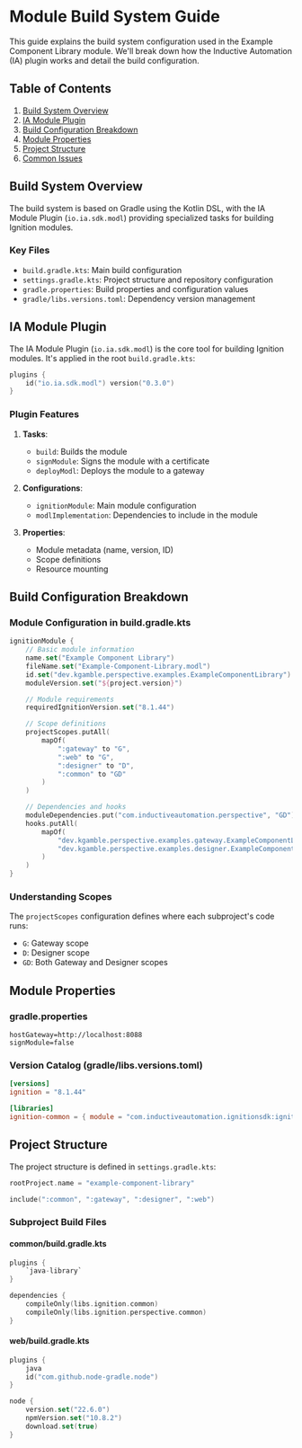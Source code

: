 # Module Build System Guide

This guide explains the build system configuration used in the Example Component Library module. We'll break down how the Inductive Automation (IA) plugin works and detail the build configuration.

## Table of Contents

1. [Build System Overview](#build-system-overview)
2. [IA Module Plugin](#ia-module-plugin)
3. [Build Configuration Breakdown](#build-configuration-breakdown)
4. [Module Properties](#module-properties)
5. [Project Structure](#project-structure)
6. [Common Issues](#common-issues)

## Build System Overview

The build system is based on Gradle using the Kotlin DSL, with the IA Module Plugin (`io.ia.sdk.modl`) providing specialized tasks for building Ignition modules.

### Key Files

- `build.gradle.kts`: Main build configuration
- `settings.gradle.kts`: Project structure and repository configuration
- `gradle.properties`: Build properties and configuration values
- `gradle/libs.versions.toml`: Dependency version management

## IA Module Plugin

The IA Module Plugin (`io.ia.sdk.modl`) is the core tool for building Ignition modules. It's applied in the root `build.gradle.kts`:

```kotlin
plugins {
    id("io.ia.sdk.modl") version("0.3.0")
}
```

### Plugin Features

1. **Tasks**:

   - `build`: Builds the module
   - `signModule`: Signs the module with a certificate
   - `deployModl`: Deploys the module to a gateway

2. **Configurations**:

   - `ignitionModule`: Main module configuration
   - `modlImplementation`: Dependencies to include in the module

3. **Properties**:
   - Module metadata (name, version, ID)
   - Scope definitions
   - Resource mounting

## Build Configuration Breakdown

### Module Configuration in build.gradle.kts

```kotlin
ignitionModule {
    // Basic module information
    name.set("Example Component Library")
    fileName.set("Example-Component-Library.modl")
    id.set("dev.kgamble.perspective.examples.ExampleComponentLibrary")
    moduleVersion.set("${project.version}")

    // Module requirements
    requiredIgnitionVersion.set("8.1.44")

    // Scope definitions
    projectScopes.putAll(
        mapOf(
            ":gateway" to "G",
            ":web" to "G",
            ":designer" to "D",
            ":common" to "GD"
        )
    )

    // Dependencies and hooks
    moduleDependencies.put("com.inductiveautomation.perspective", "GD")
    hooks.putAll(
        mapOf(
            "dev.kgamble.perspective.examples.gateway.ExampleComponentLibraryGatewayHook" to "G",
            "dev.kgamble.perspective.examples.designer.ExampleComponentLibraryDesignerHook" to "D"
        )
    )
}
```

### Understanding Scopes

The `projectScopes` configuration defines where each subproject's code runs:

- `G`: Gateway scope
- `D`: Designer scope
- `GD`: Both Gateway and Designer scopes

## Module Properties

### gradle.properties

```properties
hostGateway=http://localhost:8088
signModule=false
```

### Version Catalog (gradle/libs.versions.toml)

```toml
[versions]
ignition = "8.1.44"

[libraries]
ignition-common = { module = "com.inductiveautomation.ignitionsdk:ignition-common", version.ref = "ignition" }
```

## Project Structure

The project structure is defined in `settings.gradle.kts`:

```kotlin
rootProject.name = "example-component-library"

include(":common", ":gateway", ":designer", ":web")
```

### Subproject Build Files

#### common/build.gradle.kts

```kotlin
plugins {
    `java-library`
}

dependencies {
    compileOnly(libs.ignition.common)
    compileOnly(libs.ignition.perspective.common)
}
```

#### web/build.gradle.kts

```kotlin
plugins {
    java
    id("com.github.node-gradle.node")
}

node {
    version.set("22.6.0")
    npmVersion.set("10.8.2")
    download.set(true)
}
```
